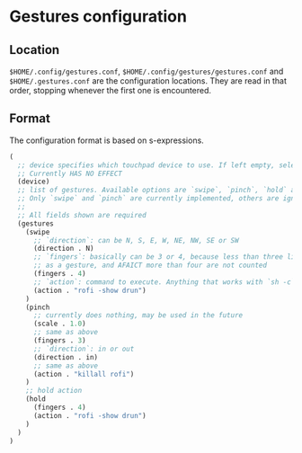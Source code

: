 # Gestures configuration
## Location
`$HOME/.config/gestures.conf`, `$HOME/.config/gestures/gestures.conf` and `$HOME/.gestures.conf`
are the configuration locations. They are read in that order, stopping whenever the first one is
encountered.
## Format
The configuration format is based on s-expressions.
```lisp
(
  ;; device specifies which touchpad device to use. If left empty, selection is automatic.
  ;; Currently HAS NO EFFECT
  (device)
  ;; list of gestures. Available options are `swipe`, `pinch`, `hold` and `rotate`.
  ;; Only `swipe` and `pinch` are currently implemented, others are ignored.
  ;;
  ;; All fields shown are required
  (gestures
    (swipe
      ;; `direction`: can be N, S, E, W, NE, NW, SE or SW
      (direction . N)
      ;; `fingers`: basically can be 3 or 4, because less than three libinput does not recognize
      ;; as a gesture, and AFAICT more than four are not counted
      (fingers . 4)
      ;; `action`: command to execute. Anything that works with `sh -c` should work here.
      (action . "rofi -show drun")
    )
    (pinch
      ;; currently does nothing, may be used in the future
      (scale . 1.0)
      ;; same as above
      (fingers . 3)
      ;; `direction`: in or out
      (direction . in)
      ;; same as above
      (action . "killall rofi")
    )
    ;; hold action
    (hold
      (fingers . 4)
      (action . "rofi -show drun")
    )
  )
)
  
```
